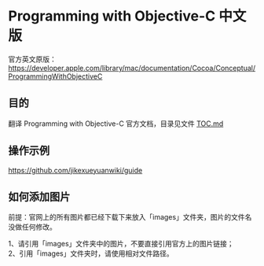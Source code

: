 # Programming with Objective-C 中文版

官方英文原版：   
<https://developer.apple.com/library/mac/documentation/Cocoa/Conceptual/ProgrammingWithObjectiveC>

## 目的

翻译 Programming with Objective-C 官方文档，目录见文件 [TOC.md](TOC.md)

## 操作示例

https://github.com/jikexueyuanwiki/guide

## 如何添加图片

前提：官网上的所有图片都已经下载下来放入「images」文件夹，图片的文件名没做任何修改。

1、请引用「images」文件夹中的图片，不要直接引用官方上的图片链接；    
2、引用「images」文件夹时，请使用相对文件路径。

